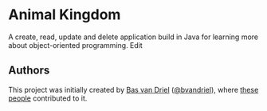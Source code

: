 # Animal Kingdom
A create, read, update and delete application build in Java for learning more about object-oriented programming. Edit

## Authors
This project was initially created by [Bas van Driel](https://github.com/basvandriel "GitHub page") ([@bvandriel](https://twitter.com/bvandriel "Twitter page")), where [these people](https://github.com/basvandriel/animal-kingdom/graphs/contributors) contributed to it.
